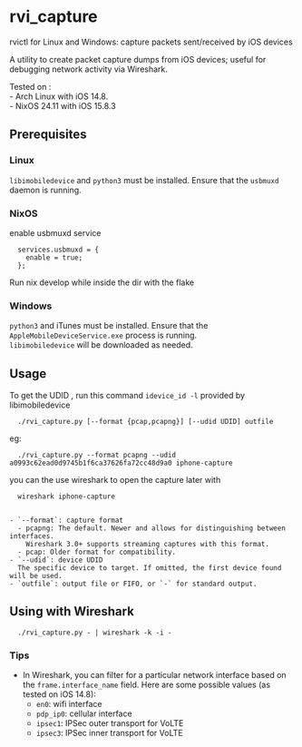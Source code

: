 # rvi_capture

rvictl for Linux and Windows: capture packets sent/received by iOS devices

A utility to create packet capture dumps from iOS devices; useful for debugging network activity via Wireshark.

Tested on : <br>
    - Arch Linux with iOS 14.8. <br>
    - NixOS 24.11 with iOS 15.8.3

## Prerequisites

### Linux

`libimobiledevice` and `python3` must be installed. Ensure that the `usbmuxd` daemon is running.

### NixOS

enable usbmuxd service

```
  services.usbmuxd = {
    enable = true;
  };
```

Run nix develop while inside the dir with the flake

### Windows

`python3` and iTunes must be installed. Ensure that the `AppleMobileDeviceService.exe` process is running.  
`libimobiledevice` will be downloaded as needed.

## Usage

To get the UDID , run this command ```idevice_id -l``` provided by libimobiledevice

```
  ./rvi_capture.py [--format {pcap,pcapng}] [--udid UDID] outfile
```
eg:
```
  ./rvi_capture.py --format pcapng --udid a0993c62ead0d9745b1f6ca37626fa72cc48d9a0 iphone-capture
```
you can the use wireshark to open the capture later with 
```
  wireshark iphone-capture
```
```

- `--format`: capture format
  - pcapng: The default. Newer and allows for distinguishing between interfaces.
    Wireshark 3.0+ supports streaming captures with this format.
  - pcap: Older format for compatibility.
- `--udid`: device UDID  
  The specific device to target. If omitted, the first device found will be used.
- `outfile`: output file or FIFO, or `-` for standard output.
```

## Using with Wireshark

```
  ./rvi_capture.py - | wireshark -k -i -
```

### Tips

- In Wireshark, you can filter for a particular network interface based on the
  `frame.interface_name` field. Here are some possible values (as tested on iOS 14.8):
  - `en0`: wifi interface
  - `pdp_ip0`: cellular interface
  - `ipsec1`: IPSec outer transport for VoLTE
  - `ipsec3`: IPSec inner transport for VoLTE

